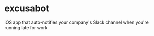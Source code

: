 # excusabot
iOS app that auto-notifies your company's Slack channel when you're running late for work
